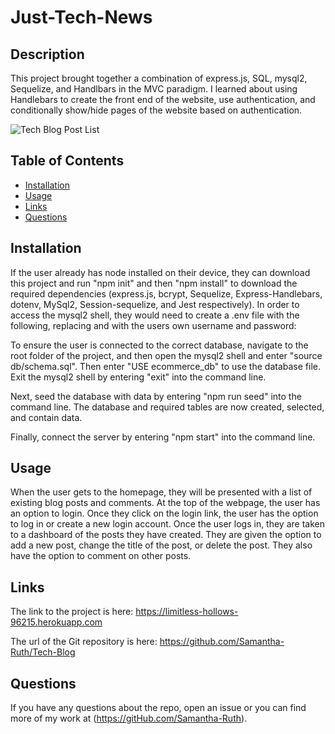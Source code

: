 # Just-Tech-News

## Description

This project brought together a combination of express.js, SQL, mysql2, Sequelize, and Handlbars in the MVC paradigm.  I learned about using Handlebars to create the front end of the website, use authentication, and conditionally show/hide pages of the website based on authentication. 


![Tech Blog Post List](https://user-images.githubusercontent.com/64170123/179441374-338acce6-434c-4fc1-a0ae-7303b383f719.jpg)

## Table of Contents

* [Installation](#installation)
* [Usage](#usage)
* [Links](#links)
* [Questions](#questions)

## Installation

If the user already has node installed on their device, they can download this project and run "npm init" and then "npm install" to download the required dependencies (express.js, bcrypt, Sequelize, Express-Handlebars, dotenv, MySql2, Session-sequelize, and Jest respectively).  In order to access the mysql2 shell,  they would need to create a .env file with the following, replacing <username> and <user password> with the users own username and password: 

To ensure the user is connected to the correct database, navigate to the root folder of the project, and then open the mysql2 shell and enter "source db/schema.sql".  Then enter "USE ecommerce_db" to use the database file. Exit the mysql2 shell by entering "exit" into the command line.

Next, seed the database with data by entering "npm run seed" into the command line.  The database and required tables are now created, selected, and contain data.  

Finally, connect the server by entering "npm start" into the command line.


## Usage

When the user gets to the homepage, they will be presented with a list of existing blog posts and comments.  At the top of the webpage, the user has an option to login.  Once they click on the login link, the user has the option to log in or create a new login account. Once the user logs in, they are taken to a dashboard of the posts they have created.  They are given the option to add a new post, change the title of the post, or delete the post.  They also have the option to comment on other posts. 


## Links


The link to the project is here: https://limitless-hollows-96215.herokuapp.com

The url of the Git repository is here: https://github.com/Samantha-Ruth/Tech-Blog


## Questions

If you have any questions about the repo, open an issue or you can find more of my work at (https://gitHub.com/Samantha-Ruth).


